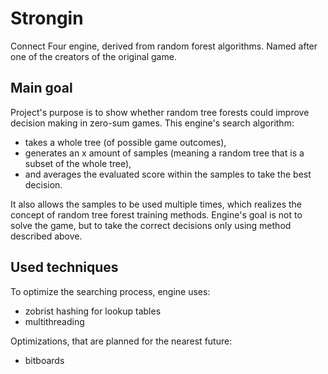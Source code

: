 # Strongin

Connect Four engine, derived from random forest algorithms. Named after one of the creators of the original game.

## Main goal

Project's purpose is to show whether random tree forests could improve decision making in zero-sum games. This engine's search algorithm:
* takes a whole tree (of possible game outcomes),
* generates an x amount of samples (meaning a random tree that is a subset of the whole tree),
* and averages the evaluated score within the samples to take the best decision.

It also allows the samples to be used multiple times, which realizes the concept of random tree forest training methods.
Engine's goal is not to solve the game, but to take the correct decisions only using method described above.

## Used techniques
To optimize the searching process, engine uses:
* zobrist hashing for lookup tables
* multithreading

Optimizations, that are planned for the nearest future:
* bitboards
